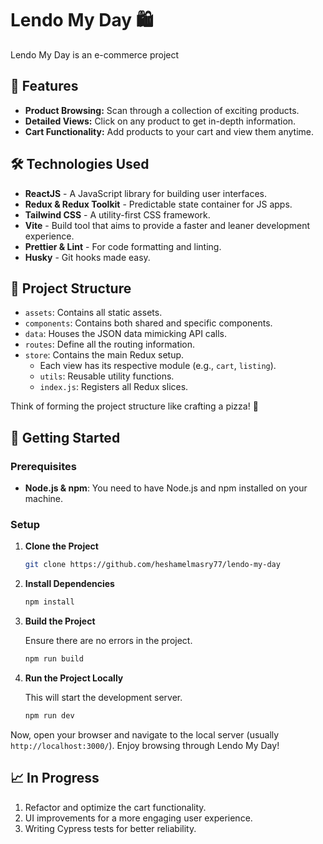 

# Lendo My Day 🛍️

Lendo My Day is an e-commerce project 

## 🌟 Features

- **Product Browsing:** Scan through a collection of exciting products.
- **Detailed Views:** Click on any product to get in-depth information.
- **Cart Functionality:** Add products to your cart and view them anytime.

## 🛠️ Technologies Used

- **ReactJS** - A JavaScript library for building user interfaces.
- **Redux & Redux Toolkit** - Predictable state container for JS apps.
- **Tailwind CSS** - A utility-first CSS framework.
- **Vite** - Build tool that aims to provide a faster and leaner development experience.
- **Prettier & Lint** - For code formatting and linting.
- **Husky** - Git hooks made easy.

## 📂 Project Structure

- `assets`: Contains all static assets.
- `components`: Contains both shared and specific components.
- `data`: Houses the JSON data mimicking API calls.
- `routes`: Define all the routing information.
- `store`: Contains the main Redux setup.
  - Each view has its respective module (e.g., `cart`, `listing`).
  - `utils`: Reusable utility functions.
  - `index.js`: Registers all Redux slices.
  
Think of forming the project structure like crafting a pizza! 🍕

## 🚀 Getting Started

### Prerequisites

- **Node.js & npm**: You need to have Node.js and npm installed on your machine.

### Setup

1. **Clone the Project**
   
   ```bash
   git clone https://github.com/heshamelmasry77/lendo-my-day
   ```

2. **Install Dependencies**
   
   ```bash
   npm install
   ```

3. **Build the Project**
   
   Ensure there are no errors in the project.
   
   ```bash
   npm run build
   ```

4. **Run the Project Locally**
   
   This will start the development server.
   
   ```bash
   npm run dev
   ```

Now, open your browser and navigate to the local server (usually `http://localhost:3000/`). Enjoy browsing through Lendo My Day!

## 📈 In Progress

1. Refactor and optimize the cart functionality.
2. UI improvements for a more engaging user experience.
3. Writing Cypress tests for better reliability.
